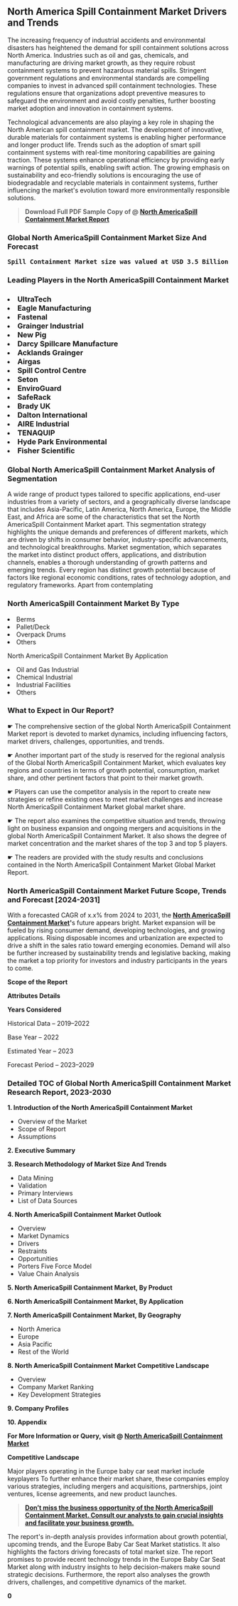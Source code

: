 <p><h2>North America Spill Containment Market Drivers and Trends</h2><p>The increasing frequency of industrial accidents and environmental disasters has heightened the demand for spill containment solutions across North America. Industries such as oil and gas, chemicals, and manufacturing are driving market growth, as they require robust containment systems to prevent hazardous material spills. Stringent government regulations and environmental standards are compelling companies to invest in advanced spill containment technologies. These regulations ensure that organizations adopt preventive measures to safeguard the environment and avoid costly penalties, further boosting market adoption and innovation in containment systems.</p><p>Technological advancements are also playing a key role in shaping the North American spill containment market. The development of innovative, durable materials for containment systems is enabling higher performance and longer product life. Trends such as the adoption of smart spill containment systems with real-time monitoring capabilities are gaining traction. These systems enhance operational efficiency by providing early warnings of potential spills, enabling swift action. The growing emphasis on sustainability and eco-friendly solutions is encouraging the use of biodegradable and recyclable materials in containment systems, further influencing the market's evolution toward more environmentally responsible solutions.</p></p><blockquote id="" class=""><strong>Download Full PDF Sample Copy of @&nbsp;<a href="https://www.verifiedmarketreports.com/download-sample/?rid=80029&utm_source=GitHub-Jan&utm_medium=260" target="_blank">North AmericaSpill Containment Market Report</a>&nbsp;&nbsp;</strong></blockquote><h3 id="" class=""><strong>Global&nbsp;North AmericaSpill Containment Market Size And Forecast</strong></h3><pre class="reader-text-block__code-block"><strong>Spill Containment Market size was valued at USD 3.5 Billion in 2022 and is projected to reach USD 6.4 Billion by 2030, growing at a CAGR of 8.3% from 2024 to 2030.</strong></pre><h3 id="" class="">Leading Players in the&nbsp;North AmericaSpill Containment Market</h3><h3 class=""></Li><Li>UltraTech</Li><Li> Eagle Manufacturing</Li><Li> Fastenal</Li><Li> Grainger Industrial</Li><Li> New Pig</Li><Li> Darcy Spillcare Manufacture</Li><Li> Acklands Grainger</Li><Li> Airgas</Li><Li> Spill Control Centre</Li><Li> Seton</Li><Li> EnviroGuard</Li><Li> SafeRack</Li><Li> Brady UK</Li><Li> Dalton International</Li><Li> AIRE Industrial</Li><Li> TENAQUIP</Li><Li> Hyde Park Environmental</Li><Li> Fisher Scientific</h3><h3 id="" class="">Global&nbsp;North AmericaSpill Containment Market Analysis of Segmentation</h3><p id="" class="">A wide range of product types tailored to specific applications, end-user industries from a variety of sectors, and a geographically diverse landscape that includes Asia-Pacific, Latin America, North America, Europe, the Middle East, and Africa are some of the characteristics that set the North AmericaSpill Containment Market apart. This segmentation strategy highlights the unique demands and preferences of different markets, which are driven by shifts in consumer behavior, industry-specific advancements, and technological breakthroughs. Market segmentation, which separates the market into distinct product offers, applications, and distribution channels, enables a thorough understanding of growth patterns and emerging trends. Every region has distinct growth potential because of factors like regional economic conditions, rates of technology adoption, and regulatory frameworks. Apart from contemplating</p><h3 id="" class="">North AmericaSpill Containment Market&nbsp;By Type</h3><p></Li><Li>Berms</Li><Li> Pallet/Deck</Li><Li> Overpack Drums</Li><Li> Others</p><div class="" data-test-id=""><p>North AmericaSpill Containment Market&nbsp;By Application</p></div><p class=""></Li><Li>Oil and Gas Industrial</Li><Li> Chemical Industrial</Li><Li> Industrial Facilities</Li><Li> Others</p><div class="" data-test-id=""><h3><span class="">What to Expect in Our Report?</span></h3></div><div class="" data-test-id=""><p><span class="">☛ The comprehensive section of the global North AmericaSpill Containment Market report is devoted to market dynamics, including influencing factors, market drivers, challenges, opportunities, and trends.</span></p></div><div class="" data-test-id=""><p><span class="">☛ Another important part of the study is reserved for the regional analysis of the Global North AmericaSpill Containment Market, which evaluates key regions and countries in terms of growth potential, consumption, market share, and other pertinent factors that point to their market growth.</span></p></div><div class="" data-test-id=""><p><span class="">☛ Players can use the competitor analysis in the report to create new strategies or refine existing ones to meet market challenges and increase North AmericaSpill Containment Market global market share.</span></p></div><div class="" data-test-id=""><p><span class="">☛ The report also examines the competitive situation and trends, throwing light on business expansion and ongoing mergers and acquisitions in the global North AmericaSpill Containment Market. It also shows the degree of market concentration and the market shares of the top 3 and top 5 players.</span></p></div><div class="" data-test-id=""><p><span class="">☛ The readers are provided with the study results and conclusions contained in the North AmericaSpill Containment Market Global Market Report.</span></p></div><div class="" data-test-id=""><h3><span class="">North AmericaSpill Containment Market Future Scope, Trends and Forecast [2024-2031]</span></h3></div><div class="" data-test-id=""><p><span class="">With a forecasted CAGR of x.x% from 2024 to 2031, the <strong><a href="https://www.verifiedmarketreports.com/download-sample/?rid=80029&utm_source=GitHub-Jan&utm_medium=260" target="_blank">North AmericaSpill Containment Market</a>'</strong>s future appears bright. Market expansion will be fueled by rising consumer demand, developing technologies, and growing applications. Rising disposable incomes and urbanization are expected to drive a shift in the sales ratio toward emerging economies. Demand will also be further increased by sustainability trends and legislative backing, making the market a top priority for investors and industry participants in the years to come.</span></p><p id="ember66" class="ember-view reader-text-block__paragraph"><strong>Scope of the Report</strong></p><p id="ember67" class="ember-view reader-text-block__paragraph"><strong>Attributes Details</strong></p><p id="ember68" class="ember-view reader-text-block__paragraph"><strong>Years Considered</strong></p><p id="ember69" class="ember-view reader-text-block__paragraph">Historical Data &ndash; 2019&ndash;2022</p><p id="ember70" class="ember-view reader-text-block__paragraph">Base Year &ndash; 2022</p><p id="ember71" class="ember-view reader-text-block__paragraph">Estimated Year &ndash; 2023</p><p id="ember72" class="ember-view reader-text-block__paragraph">Forecast Period &ndash; 2023&ndash;2029</p></div><h3 id="" class="">Detailed TOC of Global North AmericaSpill Containment Market Research Report, 2023-2030</h3><p id="" class=""><strong>1. Introduction of the North AmericaSpill Containment Market</strong></p><ul><li>Overview of the Market</li><li>Scope of Report</li><li>Assumptions</li></ul><p id="" class=""><strong>2. Executive Summary</strong></p><p id="" class=""><strong>3. Research Methodology of Market Size And Trends</strong></p><ul><li>Data Mining</li><li>Validation</li><li>Primary Interviews</li><li>List of Data Sources</li></ul><p id="" class=""><strong>4. North AmericaSpill Containment Market Outlook</strong></p><ul><li>Overview</li><li>Market Dynamics</li><li>Drivers</li><li>Restraints</li><li>Opportunities</li><li>Porters Five Force Model</li><li>Value Chain Analysis</li></ul><p id="" class=""><strong>5. North AmericaSpill Containment Market, By Product</strong></p><p id="" class=""><strong>6. North AmericaSpill Containment Market, By Application</strong></p><p id="" class=""><strong>7. North AmericaSpill Containment Market, By Geography</strong></p><ul><li>North America</li><li>Europe</li><li>Asia Pacific</li><li>Rest of the World</li></ul><p id="" class=""><strong>8. North AmericaSpill Containment Market Competitive Landscape</strong></p><ul><li>Overview</li><li>Company Market Ranking</li><li>Key Development Strategies</li></ul><p id="" class=""><strong>9. Company Profiles</strong></p><p id="" class=""><strong>10. Appendix</strong></p><p><strong>For More Information or Query, visit&nbsp;@ <a href="https://www.verifiedmarketreports.com/product/global-spill-containment-market-growth-2019-2024/" target="_blank">North AmericaSpill Containment Market</a></strong></p><p id="ember61" class="ember-view reader-text-block__paragraph"><strong>Competitive Landscape</strong></p><p id="ember62" class="ember-view reader-text-block__paragraph">Major players operating in the Europe baby car seat market include keyplayers To further enhance their market share, these companies employ various strategies, including mergers and acquisitions, partnerships, joint ventures, license agreements, and new product launches.</p><blockquote id="ember63" class="ember-view reader-text-block__blockquote"><strong><a href="https://www.verifiedmarketreports.com/download-sample/?rid=80029&utm_source=GitHub-Jan&utm_medium=260" target="_blank">Don&rsquo;t miss the business opportunity of the North AmericaSpill Containment Market. Consult our analysts to gain crucial insights and facilitate your business growth.</a></strong></blockquote><p id="ember64" class="ember-view reader-text-block__paragraph">The report's in-depth analysis provides information about growth potential, upcoming trends, and the Europe Baby Car Seat Market statistics. It also highlights the factors driving forecasts of total market size. The report promises to provide recent technology trends in the Europe Baby Car Seat Market along with industry insights to help decision-makers make sound strategic decisions. Furthermore, the report also analyses the growth drivers, challenges, and competitive dynamics of the market.</p><p class="ember-view reader-text-block__paragraph"><strong>0</strong></p>
